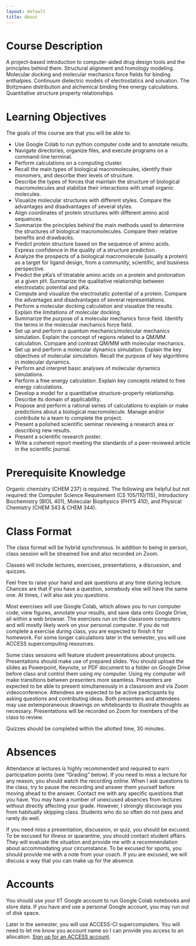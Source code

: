 ```yaml
---
layout: default
title: About
---
```


# Course Description

A project-based introduction to computer-aided drug design tools and the principles behind them. Structural alignment and homology modeling. Molecular docking and molecular mechanics force fields for binding enthalpies. Continuum dielectric models of electrostatics and solvation. The Boltzmann distribution and alchemical binding free energy calculations. Quantitative structure property relationships.

# Learning Objectives

The goals of this course are that you will be able to:

* Use Google Colab to run python computer code and to annotate results.
* Navigate directories, organize files, and execute programs on a command-line terminal.
* Perform calculations on a computing cluster.
* Recall the main types of biological macromolecules, identify their monomers, and describe their levels of structure.
* Describe the types of forces that maintain the structure of biological macromolecules and stabilize their interactions with small organic molecules.
* Visualize molecular structures with different styles. Compare the advantages and disadvantages of several styles.
* Align coordinates of protein structures with different amino acid sequences.
* Summarize the principles behind the main methods used to determine the structures of biological macromolecules. Compare their relative benefits and drawbacks.
* Predict protein structure based on the sequence of amino acids. Express confidence in the quality of a structure prediction.
* Analyze the prospects of a biological macromolecule (usually a protein) as a target for ligand design, from a community, scientific, and business perspective.
* Predict the pKa’s of titratable amino acids on a protein and protonation at a given pH. Summarize the qualitative relationship between electrostatic potential and pKa.
* Compute and visualize the electrostatic potential of a protein. Compare the advantages and disadvantages of several representations.
* Perform a molecular docking calculation and visualize the results. Explain the limitations of molecular docking.
* Summarize the purpose of a molecular mechanics force field. Identify the terms in the molecular mechanics force field.
* Set up and perform a quantum mechanics/molecular mechanics simulation. Explain the concept of regions related to a QM/MM calculation. Compare and contrast QM/MM with molecular mechanics.
* Set up and perform a molecular dynamics simulation. Explain the key objectives of molecular simulation. Recall the purpose of key algorithms in molecular dynamics.
* Perform and interpret basic analyses of molecular dynamics simulations.
* Perform a free energy calculation. Explain key concepts related to free energy calculations.
* Develop a model for a quantitative structure-property relationship. Describe its domain of applicability.
* Propose and perform a rational series of calculations to explain or make predictions about a biological macromolecule. Manage and/or contribute to a team to complete the project.
* Present a polished scientific seminar reviewing a research area or describing new results.
* Present a scientific research poster.
* Write a coherent report meeting the standards of a peer-reviewed article in the scientific journal.

# Prerequisite Knowledge

Organic chemistry (CHEM 237) is required. The following are helpful but not required: the Computer Science Requirement (CS 105/110/115), Introductory Biochemistry (BIOL 401), Molecular Biophysics (PHYS 410), and Physical Chemistry (CHEM 343 & CHEM 344).

# Class Format

The class format will be hybrid synchronous. In addition to being in person, class session will be streamed live and also recorded on Zoom.

Classes will include lectures, exercises, presentations, a discussion, and quizzes.

Feel free to raise your hand and ask questions at any time during lecture. Chances are that if you have a question, somebody else will have the same one. At times, I will also ask you questions.

Most exercises will use Google Colab, which allows you to run computer code, view figures, annotate your results, and save data onto Google Drive, all within a web browser. The exercises run on the classroom computers and will mostly likely work on your personal computer. If you do not complete a exercise during class, you are expected to finish it for homework. For some longer calculations later in the semester, you will use ACCESS supercomputing resources.

Some class sessions will feature student presentations about projects. Presentations should make use of prepared slides. You should upload the slides as Powerpoint, Keynote, or PDF document to a folder on Google Drive before class and control them using my computer. Using my computer will make transitions between presenters more seamless. Presenters are expected to be able to present simultaneously in a classroom and via Zoom videoconference. Attendees are expected to be active participants by asking questions and contributing ideas. Both presenters and attendees may use extemporaneous drawings on whiteboards to illustrate thoughts as necessary. Presentations will be recorded on Zoom for members of the class to review.

Quizzes should be completed within the allotted time, 30 minutes.

# Absences

Attendance at lectures is highly recommended and required to earn participation points (see “Grading” below). If you need to miss a lecture for any reason, you should watch the recording online. When I ask questions to the class, try to pause the recording and answer them yourself before moving ahead to the answer. Contact me with any specific questions that you have. You may have a number of unexcused absences from lectures without directly affecting your grade. However, I strongly discourage you from habitually skipping class. Students who do so often do not pass and rarely do well.

If you need miss a presentation, discussion, or quiz, you should be excused. To be excused for illness or quarantine, you should contact student affairs. They will evaluate the situation and provide me with a recommendation about accommodating your circumstance. To be excused for sports, you should provide me with a note from your coach. If you are excused, we will discuss a way that you can make up for the absence.

# Accounts

You should use your IIT Google account to run Google Colab notebooks and store data. If you have and use a personal Google account, you may run out of disk space. 

Later in the semester, you will use ACCESS-CI supercomputers. You will need to let me know you account name so I can provide you access to an allocation. [Sign up for an ACCESS account](https://operations.access-ci.org/identity/new-user).
